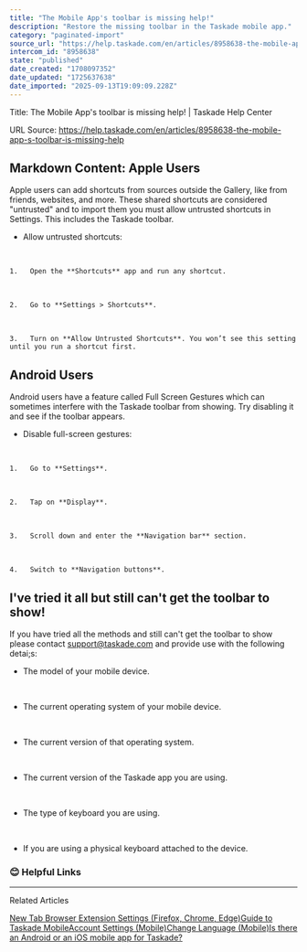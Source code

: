 ```yaml
---
title: "The Mobile App's toolbar is missing help!"
description: "Restore the missing toolbar in the Taskade mobile app."
category: "paginated-import"
source_url: "https://help.taskade.com/en/articles/8958638-the-mobile-app-s-toolbar-is-missing-help"
intercom_id: "8958638"
state: "published"
date_created: "1708097352"
date_updated: "1725637638"
date_imported: "2025-09-13T19:09:09.228Z"
---
```


Title: The Mobile App's toolbar is missing help! | Taskade Help Center

URL Source: https://help.taskade.com/en/articles/8958638-the-mobile-app-s-toolbar-is-missing-help

Markdown Content:
**Apple Users**
---------------

Apple users can add shortcuts from sources outside the Gallery, like from friends, websites, and more. These shared shortcuts are considered "untrusted" and to import them you must allow untrusted shortcuts in Settings. This includes the Taskade toolbar.

*   Allow untrusted shortcuts:

​

    1.   Open the **Shortcuts** app and run any shortcut.

​

    2.   Go to **Settings > Shortcuts**.

​

    3.   Turn on **Allow Untrusted Shortcuts**. You won’t see this setting until you run a shortcut first.

**Android Users**
-----------------

Android users have a feature called Full Screen Gestures which can sometimes interfere with the Taskade toolbar from showing. Try disabling it and see if the toolbar appears.

*   Disable full-screen gestures:

​

    1.   Go to **Settings**.

​

    2.   Tap on **Display**.

​

    3.   Scroll down and enter the **Navigation bar** section.

​

    4.   Switch to **Navigation buttons**.

**I've tried it all but still can't get the toolbar to show!**
--------------------------------------------------------------

If you have tried all the methods and still can't get the toolbar to show please contact [support@taskade.com](mailto:support@taskade.com) and provide use with the following detai;s:

*   The model of your mobile device.

​

*   The current operating system of your mobile device.

​

*   The current version of that operating system.

​

*   The current version of the Taskade app you are using.

​

*   The type of keyboard you are using.

​

*   If you are using a physical keyboard attached to the device.

### **😊 Helpful Links**

* * *

Related Articles

[New Tab Browser Extension Settings (Firefox, Chrome, Edge)](https://help.taskade.com/en/articles/8958549-new-tab-browser-extension-settings-firefox-chrome-edge)[Guide to Taskade Mobile](https://help.taskade.com/en/articles/8958558-guide-to-taskade-mobile)[Account Settings (Mobile)](https://help.taskade.com/en/articles/8958585-account-settings-mobile)[Change Language (Mobile)](https://help.taskade.com/en/articles/8958587-change-language-mobile)[Is there an Android or an iOS mobile app for Taskade?](https://help.taskade.com/en/articles/8958668-is-there-an-android-or-an-ios-mobile-app-for-taskade)

